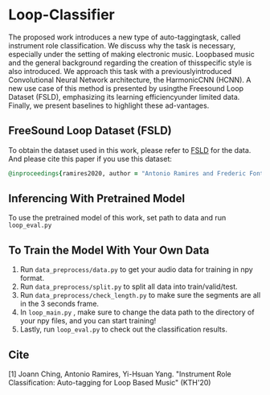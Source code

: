 # Loop-Classifier

The proposed work introduces a new type of auto-taggingtask, called instrument role classification. We  discuss why the task is necessary, especially under the setting of making electronic music. Loopbased music and the general background regarding the creation of thisspecific style is also introduced. We approach this task with a previouslyintroduced  Convolutional Neural  Network  architecture,  the  HarmonicCNN  (HCNN). A  new  use  case  of  this  method  is  presented  by  usingthe Freesound Loop Dataset (FSLD), emphasizing its learning efficiencyunder limited data. Finally, we present baselines to highlight these ad-vantages.

## FreeSound Loop Dataset (FSLD)
To obtain the dataset used in this work, please refer to [FSLD](https://zenodo.org/record/3967852) for the data.  
And please cite this paper if you use this dataset:
```ruby
@inproceedings{ramires2020, author = "Antonio Ramires and Frederic Font and Dmitry Bogdanov and Jordan B. L. Smith and Yi-Hsuan Yang and Joann Ching and Bo-Yu Chen and Yueh-Kao Wu and Hsu Wei-Han and Xavier Serra", title = "The Freesound Loop Dataset and Annotation Tool", booktitle = "Proc. of the 21st International Society for Music Information Retrieval (ISMIR)", year = "2020" }
```

## Inferencing With Pretrained Model 
To use the pretrained model of this work, set path to data and run ```loop_eval.py```

## To Train the Model With Your Own Data
1. Run ```data_preprocess/data.py``` to get your audio data for training in npy format.
2. Run ```data_preprocess/split.py``` to split all data into train/valid/test.
3. Run ```data_preprocess/check_length.py``` to make sure the segments are all in the 3 seconds frame.
4. In ```loop_main.py``` , make sure to change the data path to the directory of your npy files, and you can start training!
5. Lastly, run ```loop_eval.py``` to check out the classification results.

## Cite
[1] Joann Ching, Antonio Ramires, Yi-Hsuan Yang. "Instrument Role Classification: Auto-tagging for Loop Based Music" (KTH'20)
